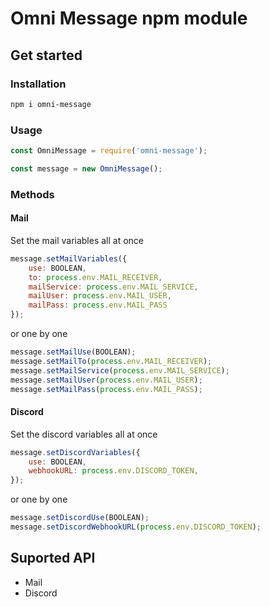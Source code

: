 # Omni Message npm module

## Get started

### Installation

```bash
npm i omni-message
```

### Usage

```js
const OmniMessage = require('omni-message');

const message = new OmniMessage();
```

### Methods

#### Mail

Set the mail variables all at once

```js
message.setMailVariables({
    use: BOOLEAN,
    to: process.env.MAIL_RECEIVER,
    mailService: process.env.MAIL_SERVICE,
    mailUser: process.env.MAIL_USER,
    mailPass: process.env.MAIL_PASS
});
```

or one by one

```js
message.setMailUse(BOOLEAN);
message.setMailTo(process.env.MAIL_RECEIVER);
message.setMailService(process.env.MAIL_SERVICE);
message.setMailUser(process.env.MAIL_USER);
message.setMailPass(process.env.MAIL_PASS);
```

#### Discord

Set the discord variables all at once

```js
message.setDiscordVariables({
    use: BOOLEAN,
    webhookURL: process.env.DISCORD_TOKEN,
});
```

or one by one

```js
message.setDiscordUse(BOOLEAN);
message.setDiscordWebhookURL(process.env.DISCORD_TOKEN);
```

## Suported API

- Mail
- Discord
